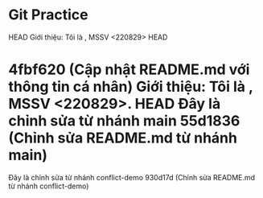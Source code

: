 # Git Practice
HEAD
Giới thiệu: Tôi là <Nhu Y de thuong>, MSSV <220829>
 HEAD


4fbf620 (Cập nhật README.md với thông tin cá nhân)
Giới thiệu: Tôi là <Nhu Y de thuong>, MSSV <220829>.
 HEAD
Đây là chỉnh sửa từ nhánh main
55d1836 (Chỉnh sửa README.md từ nhánh main)
=======
Đây là chỉnh sửa từ nhánh conflict-demo 930d17d (Chỉnh sửa README.md từ nhánh conflict-demo)

